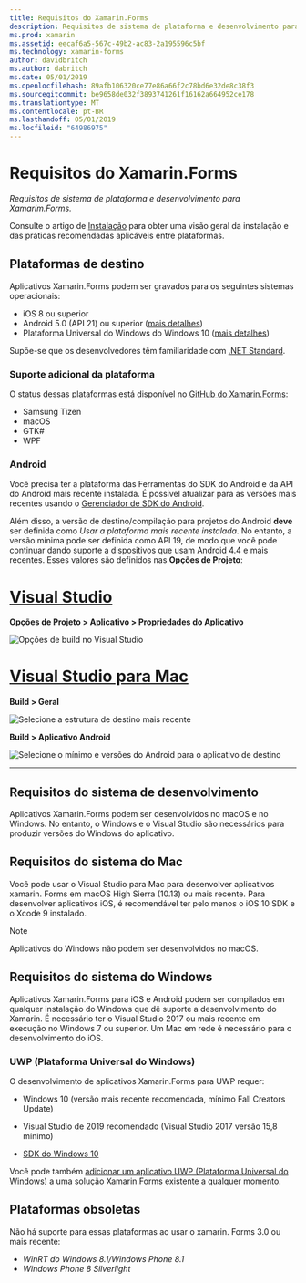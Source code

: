 ```yaml
---
title: Requisitos do Xamarin.Forms
description: Requisitos de sistema de plataforma e desenvolvimento para Xamarim.Forms.
ms.prod: xamarin
ms.assetid: eecaf6a5-567c-49b2-ac83-2a195596c5bf
ms.technology: xamarin-forms
author: davidbritch
ms.author: dabritch
ms.date: 05/01/2019
ms.openlocfilehash: 89afb106320ce77e86a66f2c78bd6e32de8c38f3
ms.sourcegitcommit: be9658de032f3893741261f16162a664952ce178
ms.translationtype: MT
ms.contentlocale: pt-BR
ms.lasthandoff: 05/01/2019
ms.locfileid: "64986975"
---
```

# <a name="xamarinforms-requirements"></a>Requisitos do Xamarin.Forms

_Requisitos de sistema de plataforma e desenvolvimento para Xamarim.Forms._

Consulte o artigo de [Instalação](installation/index.md) para obter uma visão geral da instalação e das práticas recomendadas aplicáveis entre plataformas.

## <a name="target-platforms"></a>Plataformas de destino

Aplicativos Xamarin.Forms podem ser gravados para os seguintes sistemas operacionais:

- iOS 8 ou superior
- Android 5.0 (API 21) ou superior ([mais detalhes](#android))
- Plataforma Universal do Windows do Windows 10 ([mais detalhes](#windows10))

Supõe-se que os desenvolvedores têm familiaridade com [.NET Standard](~/cross-platform/app-fundamentals/net-standard.md).

### <a name="additional-platform-support"></a>Suporte adicional da plataforma

O status dessas plataformas está disponível no [GitHub do Xamarin.Forms](https://github.com/xamarin/Xamarin.Forms/wiki/Platform-Support):

- Samsung Tizen
- macOS
- GTK#
- WPF

### <a name="android"></a>Android

Você precisa ter a plataforma das Ferramentas do SDK do Android e da API do Android mais recente instalada. É possível atualizar para as versões mais recentes usando o [Gerenciador de SDK do Android](~/android/get-started/installation/android-sdk.md).

Além disso, a versão de destino/compilação para projetos do Android **deve** ser definida como *Usar a plataforma mais recente instalada*. No entanto, a versão mínima pode ser definida como API 19, de modo que você pode continuar dando suporte a dispositivos que usam Android 4.4 e mais recentes. Esses valores são definidos nas **Opções de Projeto**:

# <a name="visual-studiotabwindows"></a>[Visual Studio](#tab/windows)

**Opções de Projeto > Aplicativo > Propriedades do Aplicativo**

![Opções de build no Visual Studio](requirements-images/options-android-vs-sml.png)

# <a name="visual-studio-for-mactabmacos"></a>[Visual Studio para Mac](#tab/macos)

**Build > Geral**

![Selecione a estrutura de destino mais recente](requirements-images/options-general-sml.png)

**Build > Aplicativo Android**

![Selecione o mínimo e versões do Android para o aplicativo de destino](requirements-images/options-android-sml.png)

-----

## <a name="development-system-requirements"></a>Requisitos do sistema de desenvolvimento

Aplicativos Xamarin.Forms podem ser desenvolvidos no macOS e no Windows. No entanto, o Windows e o Visual Studio são necessários para produzir versões do Windows do aplicativo.

## <a name="mac-system-requirements"></a>Requisitos do sistema do Mac

Você pode usar o Visual Studio para Mac para desenvolver aplicativos xamarin. Forms em macOS High Sierra (10.13) ou mais recente. Para desenvolver aplicativos iOS, é recomendável ter pelo menos o iOS 10 SDK e o Xcode 9 instalado.

> [!NOTE]
>  Aplicativos do Windows não podem ser desenvolvidos no macOS.

## <a name="windows-system-requirements"></a>Requisitos do sistema do Windows

Aplicativos Xamarin.Forms para iOS e Android podem ser compilados em qualquer instalação do Windows que dê suporte a desenvolvimento do Xamarin. É necessário ter o Visual Studio 2017 ou mais recente em execução no Windows 7 ou superior. Um Mac em rede é necessário para o desenvolvimento do iOS.

<a name="windows10" />

### <a name="universal-windows-platform-uwp"></a>UWP (Plataforma Universal do Windows)

O desenvolvimento de aplicativos Xamarin.Forms para UWP requer:

- Windows 10 (versão mais recente recomendada, mínimo Fall Creators Update)

- Visual Studio de 2019 recomendado (Visual Studio 2017 versão 15,8 mínimo)

- [SDK do Windows 10](https://dev.windows.com/downloads/windows-10-sdk)

Você pode também [adicionar um aplicativo UWP (Plataforma Universal do Windows)](~/xamarin-forms/platform/windows/installation/index.md) a uma solução Xamarin.Forms existente a qualquer momento.

## <a name="deprecated-platforms"></a>Plataformas obsoletas

Não há suporte para essas plataformas ao usar o xamarin. Forms 3.0 ou mais recente:

- *WinRT do Windows 8.1/Windows Phone 8.1*
- *Windows Phone 8 Silverlight*
